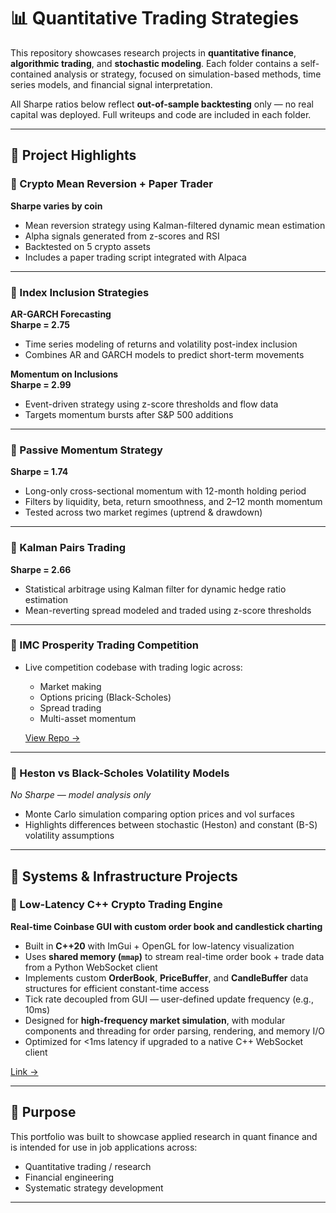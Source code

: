 # 📊 Quantitative Trading Strategies

This repository showcases research projects in **quantitative finance**, **algorithmic trading**, and **stochastic modeling**. Each folder contains a self-contained analysis or strategy, focused on simulation-based methods, time series models, and financial signal interpretation.

All Sharpe ratios below reflect **out-of-sample backtesting** only — no real capital was deployed. Full writeups and code are included in each folder.

---

## 🔶 Project Highlights

### 🔹 Crypto Mean Reversion + Paper Trader  
**Sharpe varies by coin**  
- Mean reversion strategy using Kalman-filtered dynamic mean estimation  
- Alpha signals generated from z-scores and RSI  
- Backtested on 5 crypto assets  
- Includes a paper trading script integrated with Alpaca

---

### 🔹 Index Inclusion Strategies  

**AR-GARCH Forecasting**  
**Sharpe = 2.75**  
- Time series modeling of returns and volatility post-index inclusion  
- Combines AR and GARCH models to predict short-term movements

**Momentum on Inclusions**  
**Sharpe = 2.99**  
- Event-driven strategy using z-score thresholds and flow data  
- Targets momentum bursts after S&P 500 additions

---

### 🔹 Passive Momentum Strategy  
**Sharpe = 1.74**  
- Long-only cross-sectional momentum with 12-month holding period  
- Filters by liquidity, beta, return smoothness, and 2–12 month momentum  
- Tested across two market regimes (uptrend & drawdown)

---

### 🔹 Kalman Pairs Trading  
**Sharpe = 2.66**  
- Statistical arbitrage using Kalman filter for dynamic hedge ratio estimation  
- Mean-reverting spread modeled and traded using z-score thresholds

---

### 🔹 IMC Prosperity Trading Competition  
- Live competition codebase with trading logic across:  
  - Market making  
  - Options pricing (Black-Scholes)  
  - Spread trading  
  - Multi-asset momentum
 
  [View Repo →](https://github.com/ctbowler/prosperity3-trading)  


---

### 🔹 Heston vs Black-Scholes Volatility Models  
*No Sharpe — model analysis only*  
- Monte Carlo simulation comparing option prices and vol surfaces  
- Highlights differences between stochastic (Heston) and constant (B-S) volatility assumptions

---

## 🔶 Systems & Infrastructure Projects

### 🔹 Low-Latency C++ Crypto Trading Engine  
**Real-time Coinbase GUI with custom order book and candlestick charting**  
- Built in **C++20** with ImGui + OpenGL for low-latency visualization  
- Uses **shared memory (`mmap`)** to stream real-time order book + trade data from a Python WebSocket client  
- Implements custom **OrderBook**, **PriceBuffer**, and **CandleBuffer** data structures for efficient constant-time access  
- Tick rate decoupled from GUI — user-defined update frequency (e.g., 10ms)  
- Designed for **high-frequency market simulation**, with modular components and threading for order parsing, rendering, and memory I/O  
- Optimized for <1ms latency if upgraded to a native C++ WebSocket client  

[Link →](https://github.com/ctbowler/quant-research/tree/master/low-latency-crypto-engine)


---

## 🔶 Purpose
This portfolio was built to showcase applied research in quant finance and is intended for use in job applications across:
- Quantitative trading / research  
- Financial engineering  
- Systematic strategy development

---

